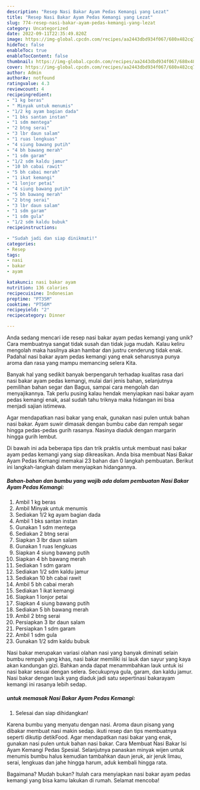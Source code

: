 ```yaml
---
description: "Resep Nasi Bakar Ayam Pedas Kemangi yang Lezat"
title: "Resep Nasi Bakar Ayam Pedas Kemangi yang Lezat"
slug: 774-resep-nasi-bakar-ayam-pedas-kemangi-yang-lezat
category: Uncategorized
date: 2022-09-11T22:35:49.820Z
image: https://img-global.cpcdn.com/recipes/aa2443dbd934f067/680x482cq70/nasi-bakar-ayam-pedas-kemangi-foto-resep-utama.jpg
hideToc: false
enableToc: true
enableTocContent: false
thumbnail: https://img-global.cpcdn.com/recipes/aa2443dbd934f067/680x482cq70/nasi-bakar-ayam-pedas-kemangi-foto-resep-utama.jpg
cover: https://img-global.cpcdn.com/recipes/aa2443dbd934f067/680x482cq70/nasi-bakar-ayam-pedas-kemangi-foto-resep-utama.jpg
author: Admin
authorAv: notfound
ratingvalue: 4.3
reviewcount: 4
recipeingredient:
- "1 kg beras"
- " Minyak untuk menumis"
- "1/2 kg ayam bagian dada"
- "1 bks santan instan"
- "1 sdm mentega"
- "2 btng serai"
- "3 lbr daun salam"
- "1 ruas lengkuas"
- "4 siung bawang putih"
- "4 bh bawang merah"
- "1 sdm garam"
- "1/2 sdm kaldu jamur"
- "10 bh cabai rawit"
- "5 bh cabai merah"
- "1 ikat kemangi"
- "1 lonjor petai"
- "4 siung bawang putih"
- "5 bh bawang merah"
- "2 btng serai"
- "3 lbr daun salam"
- "1 sdm garam"
- "1 sdm gula"
- "1/2 sdm kaldu bubuk"
recipeinstructions:

- "Sudah jadi dan siap dinikmati!"
categories:
- Resep
tags:
- nasi
- bakar
- ayam

katakunci: nasi bakar ayam 
nutrition: 136 calories
recipecuisine: Indonesian
preptime: "PT35M"
cooktime: "PT56M"
recipeyield: "2"
recipecategory: Dinner

---
```





Anda sedang mencari ide resep nasi bakar ayam pedas kemangi yang unik? Cara membuatnya sangat tidak susah dan tidak juga mudah. Kalau keliru mengolah maka hasilnya akan hambar dan justru cenderung tidak enak. Padahal nasi bakar ayam pedas kemangi yang enak seharusnya punya aroma dan rasa yang mampu memancing selera Kita.





Banyak hal yang sedikit banyak berpengaruh terhadap kualitas rasa dari nasi bakar ayam pedas kemangi, mulai dari jenis bahan, selanjutnya pemilihan bahan segar dan Bagus, sampai cara mengolah dan menyajikannya. Tak perlu pusing kalau hendak menyiapkan nasi bakar ayam pedas kemangi enak,      asal sudah tahu triknya maka hidangan ini bisa menjadi sajian istimewa.














Agar mendapatkan nasi bakar yang enak, gunakan nasi pulen untuk bahan nasi bakar. Ayam suwir dimasak dengan bumbu cabe dan rempah segar hingga pedas-pedas gurih rasanya. Nasinya diaduk dengan margarin hingga gurih lembut.






Di bawah ini ada beberapa tips dan trik praktis untuk membuat nasi bakar ayam pedas kemangi yang siap dikreasikan. Anda bisa membuat Nasi Bakar Ayam Pedas Kemangi memakai 23 bahan dan 0 langkah pembuatan. Berikut ini langkah-langkah dalam menyiapkan hidangannya.

<!--inarticleads1-->

##### Bahan-bahan dan bumbu yang wajib ada dalam pembuatan Nasi Bakar Ayam Pedas Kemangi:

1. Ambil 1 kg beras
1. Ambil  Minyak untuk menumis
1. Sediakan 1/2 kg ayam bagian dada
1. Ambil 1 bks santan instan
1. Gunakan 1 sdm mentega
1. Sediakan 2 btng serai
1. Siapkan 3 lbr daun salam
1. Gunakan 1 ruas lengkuas
1. Siapkan 4 siung bawang putih
1. Siapkan 4 bh bawang merah
1. Sediakan 1 sdm garam
1. Sediakan 1/2 sdm kaldu jamur
1. Sediakan 10 bh cabai rawit
1. Ambil 5 bh cabai merah
1. Sediakan 1 ikat kemangi
1. Siapkan 1 lonjor petai
1. Siapkan 4 siung bawang putih
1. Sediakan 5 bh bawang merah
1. Ambil 2 btng serai
1. Persiapkan 3 lbr daun salam
1. Persiapkan 1 sdm garam
1. Ambil 1 sdm gula
1. Gunakan 1/2 sdm kaldu bubuk


Nasi bakar merupakan variasi olahan nasi yang banyak diminati selain bumbu rempah yang khas, nasi bakar memiliki isi lauk dan sayur yang kaya akan kandungan gizi. Bahkan anda dapat menammbahkan lauk untuk isi nasi bakar sesuai dengan selera. Secukupnya gula, garam, dan kaldu jamur. Nasi bakar dengan lauk yang diaduk jadi satu sepertinasi bakarayam kemangi ini rasanya lebih sedap. 

<!--inarticleads2-->

#####  untuk memasak Nasi Bakar Ayam Pedas Kemangi:


1. Selesai dan siap dihidangkan!

Karena bumbu yang menyatu dengan nasi. Aroma daun pisang yang dibakar membuat nasi makin sedap. ikuti resep dan tips membuatnya seperti dikutip detikFood. Agar mendapatkan nasi bakar yang enak, gunakan nasi pulen untuk bahan nasi bakar. Cara Membuat Nasi Bakar Isi Ayam Kemangi Pedas Spesial. Selanjutnya panaskan minyak wijen untuk menumis bumbu halus kemudian tambahkan daun jeruk, air jeruk limau, serai, lengkuas dan jahe hingga harum, aduk kembali hingga rata. 

Bagaimana? Mudah bukan? Itulah cara menyiapkan nasi bakar ayam pedas kemangi yang bisa kamu lakukan di rumah. Selamat mencoba!
